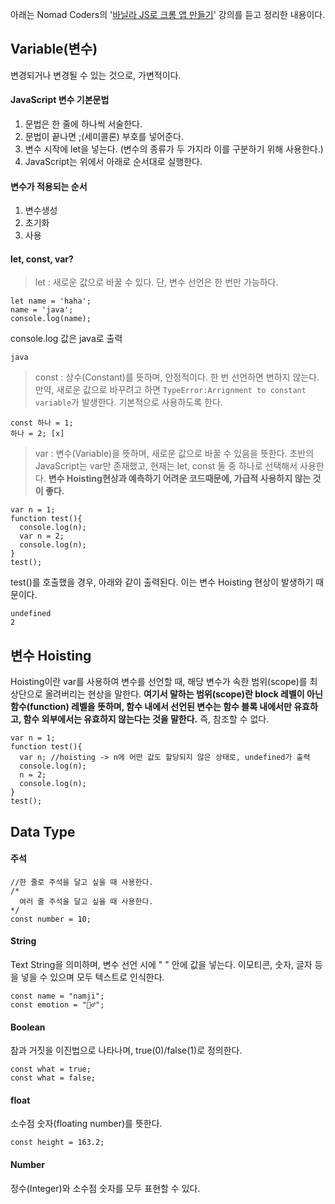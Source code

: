 아래는 Nomad Coders의 '[바닐라 JS로 크롬 앱 만들기](https://nomadcoders.co/javascript-for-beginners/lobby)' 강의를 듣고 정리한 내용이다. 

## Variable(변수)
변경되거나 변경될 수 있는 것으로, 가변적이다. 

#### JavaScript 변수 기본문법
1. 문법은 한 줄에 하나씩 서술한다.
1. 문법이 끝나면 ;(세미콜론) 부호를 넣어준다.
1. 변수 시작에 let을 넣는다. (변수의 종류가 두 가지라 이를 구분하기 위해 사용한다.)
1. JavaScript는 위에서 아래로 순서대로 실행한다.

#### 변수가 적용되는 순서
1. 변수생성
1. 초기화
1. 사용

#### let, const, var?
>let : 새로운 값으로 바꿀 수 있다. 단, 변수 선언은 한 번만 가능하다.
```
let name = 'haha';
name = 'java';
console.log(name);
```
console.log 값은 java로 출력
```
java
```

>const : 상수(Constant)를 뜻하며, 안정적이다. 한 번 선언하면 변하지 않는다. 만약, 새로운 값으로 바꾸려고 하면 `TypeError:Arrignment to constant variable`가 발생한다. 기본적으로 사용하도록 한다.
```
const 하나 = 1;
하나 = 2; [x]
```

>var : 변수(Variable)을 뜻하며, 새로운 값으로 바꿀 수 있음을 뜻한다. 초반의 JavaScript는 var만 존재했고, 현재는 let, const 둘 중 하나로 선택해서 사용한다. 
<strong>변수 Hoisting현상과 예측하기 어려운 코드때문에, 가급적 사용하지 않는 것이 좋다.</strong>
```
var n = 1;
function test(){
  console.log(n);
  var n = 2;
  console.log(n);
}
test();
```
test()를 호출했을 경우, 아래와 같이 출력된다. 이는 변수 Hoisting 현상이 발생하기 때문이다.
```
undefined
2
```


## 변수 Hoisting
Hoisting이란 var를 사용하여 변수를 선언할 때, 해당 변수가 속한 범위(scope)를 최상단으로 올려버리는 현상을 말한다. 
<strong>여기서 말하는 범위(scope)란 block 레벨이 아닌 함수(function) 레벨을 뜻하며, 함수 내에서 선언된 변수는 함수 블록 내에서만 유효하고, 함수 외부에서는 유효하지 않는다는 것을 말한다.</strong> 
즉, 참조할 수 없다.
```
var n = 1;
function test(){
  var n; //hoisting -> n에 어떤 값도 할당되지 않은 상태로, undefined가 출력
  console.log(n);
  n = 2;
  console.log(n);
}
test();
```

## Data Type
#### 주석 
```
//한 줄로 주석을 달고 싶을 때 사용한다.
/*
  여러 줄 주석을 달고 싶을 때 사용한다.
*/
const number = 10;
```

#### String
Text String을 의미하며, 변수 선언 시에 " " 안에 값을 넣는다. 이모티콘, 숫자, 글자 등을 넣을 수 있으며 모두 텍스트로 인식한다.
```
const name = "namji";
const emotion = "🤦‍♂️";
```

#### Boolean
참과 거짓을 이진법으로 나타나며, true(0)/false(1)로 정의한다.
```
const what = true;
const what = false;
```

#### float
소수점 숫자(floating number)를 뜻한다.
```
const height = 163.2;
```

#### Number
정수(Integer)와 소수점 숫자를 모두 표현할 수 있다.
